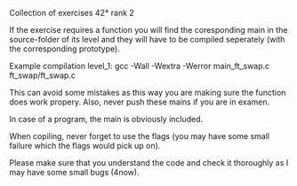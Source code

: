 Collection of exercises 42* rank 2

If the exercise requires a function you will find the coresponding main in the source-folder of its level and they will have to be compiled seperately (with the corresponding prototype).

Example compilation level_1: gcc -Wall -Wextra -Werror main_ft_swap.c ft_swap/ft_swap.c

This can avoid some mistakes as this way you are making sure the function does work propery. Also, never push these mains if you are in examen.

In case of a program, the main is obviously included.

When copiling, never forget to use the flags (you may have some small failure which the flags would pick up on).

Please make sure that you understand the code and check it thoroughly as I may have some small bugs (4now).